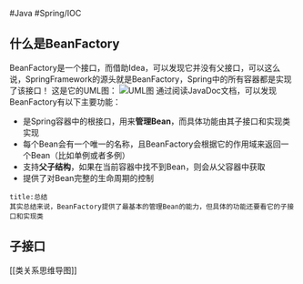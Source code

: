 #Java #Spring/IOC 
## 什么是BeanFactory
BeanFactory是一个接口，而借助Idea，可以发现它并没有父接口，可以这么说，SpringFramework的源头就是BeanFactory，Spring中的所有容器都是实现了该接口！
这是它的UML图：
![UML图](https://cdn.jsdelivr.net/gh/HoShum/PictureRepo/imgs/202401312350854.png)
通过阅读JavaDoc文档，可以发现BeanFactory有以下主要功能：
* 是Spring容器中的根接口，用来**管理Bean**，而具体功能由其子接口和实现类实现
* 每个Bean会有一个唯一的名称，且BeanFactory会根据它的作用域来返回一个Bean（比如单例或者多例）
* 支持**父子结构**，如果在当前容器中找不到Bean，则会从父容器中获取
* 提供了对Bean完整的生命周期的控制

```ad-note
title:总结
其实总结来说，BeanFactory提供了最基本的管理Bean的能力，但具体的功能还要看它的子接口和实现类
```
## 子接口
[[类关系思维导图]]
